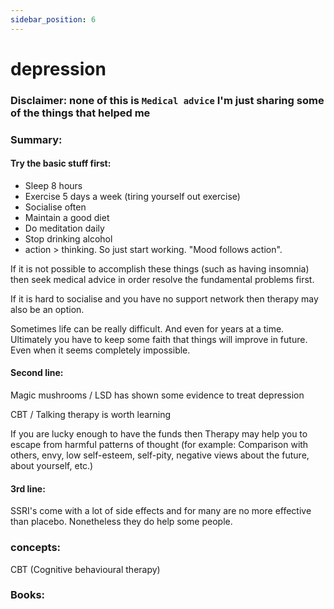 ```yaml
---
sidebar_position: 6
---
```


# depression

### Disclaimer: none of this is `Medical advice` I'm just sharing some of the things that helped me

### Summary: 

#### Try the basic stuff first:

* Sleep 8 hours
* Exercise 5 days a week (tiring yourself out exercise)
* Socialise often
* Maintain a good diet
* Do meditation daily
* Stop drinking alcohol
* action > thinking. So just start working. "Mood follows action".

If it is not possible to accomplish these things (such as having insomnia) 
then seek medical advice in order resolve the fundamental problems first.

If it is hard to socialise and you have no support network then therapy may also 
be an option.

Sometimes life can be really difficult. And even for years at a time. Ultimately you have to 
keep some faith that things will improve in future. Even when it seems completely impossible.

#### Second line:

Magic mushrooms / LSD has shown some evidence to treat depression

CBT / Talking therapy is worth learning

If you are lucky enough to have the funds then Therapy may help you to escape from harmful patterns of thought
(for example: Comparison with others, envy, low self-esteem, self-pity, negative views about the future, about yourself, etc.)

#### 3rd line:

SSRI's come with a lot of side effects and for many are no more 
effective than placebo. Nonetheless they do help some people.


### concepts:

CBT (Cognitive behavioural therapy)





### Books:




